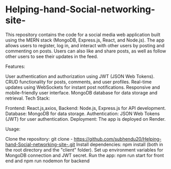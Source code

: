 # Helping-hand-Social-networking-site-
This repository contains the code for a social media web application built using the MERN stack (MongoDB, Express.js, React, and Node.js). The app allows users to register, log in, and interact with other users by posting and commenting on posts. Users can also like and share posts, as well as follow other users to see their updates in the feed.

Features:

User authentication and authorization using JWT (JSON Web Tokens).
CRUD functionality for posts, comments, and user profiles.
Real-time updates using WebSockets for instant post notifications.
Responsive and mobile-friendly user interface.
MongoDB database for data storage and retrieval.
Tech Stack:

Frontend: React.js,axios,
Backend: Node.js, Express.js for API development.
Database: MongoDB for data storage.
Authentication: JSON Web Tokens (JWT) for user authentication.
Deployment: The app is deployed on Render.

Usage:

Clone the repository: git clone - https://github.com/subhendu20/Helping-hand-Social-networking-site-.git
Install dependencies: npm install (both in the root directory and the "client" folder).
Set up environment variables for MongoDB connection and JWT secret.
Run the app: npm run start for front end and npm run nodemon for backend
